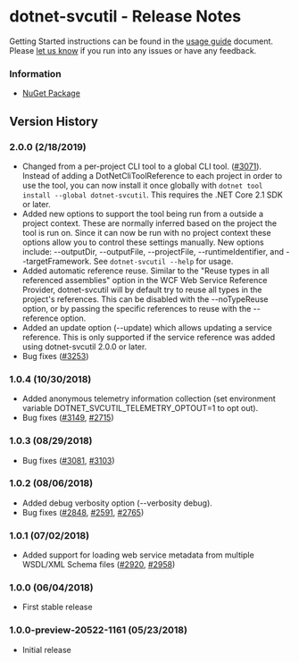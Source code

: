 # dotnet-svcutil - Release Notes

Getting Started instructions can be found in the [usage guide](https://go.microsoft.com/fwlink/?linkid=874971) document. Please [let us know](https://github.com/dotnet/wcf/issues/new) if you run into any issues or have any feedback.

### Information
* [NuGet Package](https://nuget.org/packages/dotnet-svcutil)

## Version History

### 2.0.0 (2/18/2019)
* Changed from a per-project CLI tool to a global CLI tool. ([#3071](https://github.com/dotnet/wcf/issues/3071)). Instead of adding a DotNetCliToolReference to each project in order to use the tool, you can now install it once globally with `dotnet tool install --global dotnet-svcutil`. This requires the .NET Core 2.1 SDK or later.
* Added new options to support the tool being run from a outside a project context. These are normally inferred based on the project the tool is run on. Since it can now be run with no project context these options allow you to control these settings manually. New options include: --outputDir, --outputFile, --projectFile,  --runtimeIdentifier, and --targetFramework. See `dotnet-svcutil --help` for usage.
* Added automatic reference reuse. Similar to the "Reuse types in all referenced assemblies" option in the WCF Web Service Reference Provider, dotnet-svcutil will by default try to reuse all types in the project's references. This can be disabled with the --noTypeReuse option, or by passing the specific references to reuse with the --reference option.
* Added an update option (--update) which allows updating a service reference. This is only supported if the service reference was added using dotnet-svcutil 2.0.0 or later.
* Bug fixes ([#3253](https://github.com/dotnet/wcf/issues/3253))

### 1.0.4 (10/30/2018)
* Added anonymous telemetry information collection (set environment variable DOTNET_SVCUTIL_TELEMETRY_OPTOUT=1 to opt out).
* Bug fixes ([#3149](https://github.com/dotnet/wcf/issues/3149), [#2715](https://github.com/dotnet/wcf/issues/2715))

### 1.0.3 (08/29/2018)
* Bug fixes ([#3081](https://github.com/dotnet/wcf/issues/3081), [#3103](https://github.com/dotnet/wcf/issues/3103))

### 1.0.2 (08/06/2018)
* Added debug verbosity option (--verbosity debug).
* Bug fixes ([#2848](https://github.com/dotnet/wcf/issues/2848), [#2591](https://github.com/dotnet/wcf/issues/2591), [#2765](https://github.com/dotnet/wcf/issues/2765))

### 1.0.1 (07/02/2018)
* Added support for loading web service metadata from multiple WSDL/XML Schema files ([#2920](https://github.com/dotnet/wcf/issues/2920), [#2958](https://github.com/dotnet/wcf/issues/2958))

### 1.0.0 (06/04/2018)
* First stable release

### 1.0.0-preview-20522-1161 (05/23/2018)
* Initial release